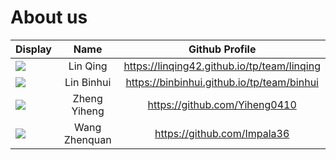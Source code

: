 # About us

Display | Name | Github Profile 
--------|:----:|:--------------:
![](https://via.placeholder.com/100.png?text=Photo) | Lin Qing | https://linqing42.github.io/tp/team/linqing
![](https://upload.wikimedia.org/wikipedia/en/b/b1/Portrait_placeholder.png) | Lin Binhui | https://binbinhui.github.io/tp/team/binhui
![](https://via.placeholder.com/100.png?text=Photo) | Zheng Yiheng | https://github.com/Yiheng0410
![](https://avatars1.githubusercontent.com/u/44335297?s=460&u=4d8978954c388ade1b78f11adb4c99549c3276b5&v=4) | Wang Zhenquan | https://github.com/Impala36
